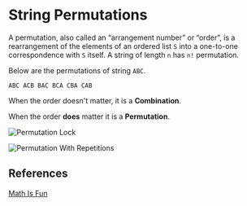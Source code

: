 # String Permutations

A permutation, also called an “arrangement number” or “order”, is a rearrangement of 
the elements of an ordered list `S` into a one-to-one correspondence with `S` itself. 
A string of length `n` has `n!` permutation.

Below are the permutations of string `ABC`.

`ABC ACB BAC BCA CBA CAB`

When the order doesn't matter, it is a **Combination**.

When the order **does** matter it is a **Permutation**.

![Permutation Lock](https://www.mathsisfun.com/combinatorics/images/combination-lock.jpg)

![Permutation With Repetitions](https://upload.wikimedia.org/wikipedia/commons/6/69/Permutations-With-Repetition.gif)

## References

[Math Is Fun](https://www.mathsisfun.com/combinatorics/combinations-permutations.html)
